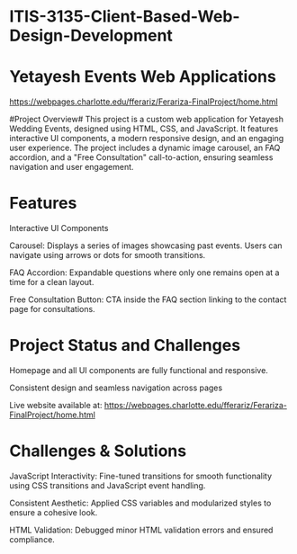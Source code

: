 # ITIS-3135-Client-Based-Web-Design-Development

# Yetayesh Events Web Applications # 
https://webpages.charlotte.edu/fferariz/Ferariza-FinalProject/home.html

#Project Overview#
This project is a custom web application for Yetayesh Wedding Events, designed using HTML, CSS, and JavaScript. It features interactive UI components, a modern responsive design, and an engaging user experience. The project includes a dynamic image carousel, an FAQ accordion, and a "Free Consultation" call-to-action, ensuring seamless navigation and user engagement.

# Features #
Interactive UI Components

Carousel: Displays a series of images showcasing past events. Users can navigate using arrows or dots for smooth transitions.

FAQ Accordion: Expandable questions where only one remains open at a time for a clean layout.

Free Consultation Button: CTA inside the FAQ section linking to the contact page for consultations.

# Project Status and Challenges #
Homepage and all UI components are fully functional and responsive.

Consistent design and seamless navigation across pages

Live website available at: https://webpages.charlotte.edu/fferariz/Ferariza-FinalProject/home.html

# Challenges & Solutions #
JavaScript Interactivity: Fine-tuned transitions for smooth functionality using CSS transitions and JavaScript event handling.

Consistent Aesthetic: Applied CSS variables and modularized styles to ensure a cohesive look.

HTML Validation: Debugged minor HTML validation errors and ensured compliance.

